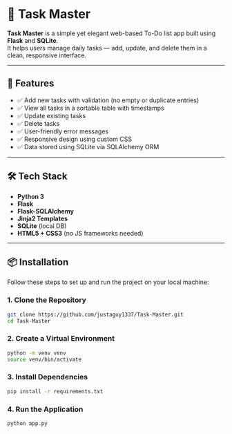 # 📝 Task Master

**Task Master** is a simple yet elegant web-based To-Do list app built using **Flask** and **SQLite**.  
It helps users manage daily tasks — add, update, and delete them in a clean, responsive interface.

---

## 🚀 Features

- ✅ Add new tasks with validation (no empty or duplicate entries)
- ✅ View all tasks in a sortable table with timestamps
- ✅ Update existing tasks
- ✅ Delete tasks
- ✅ User-friendly error messages
- ✅ Responsive design using custom CSS
- ✅ Data stored using SQLite via SQLAlchemy ORM

---

## 🛠️ Tech Stack

- **Python 3**
- **Flask**
- **Flask-SQLAlchemy**
- **Jinja2 Templates**
- **SQLite** (local DB)
- **HTML5 + CSS3** (no JS frameworks needed)

---

## 📦 Installation

Follow these steps to set up and run the project on your local machine:

### 1. Clone the Repository

```bash
git clone https://github.com/justaguy1337/Task-Master.git
cd Task-Master
```

### 2. Create a Virtual Environment

```bash
python -m venv venv
source venv/bin/activate
```

### 3. Install Dependencies
```bash
pip install -r requirements.txt
```

### 4. Run the Application
```bash
python app.py
```
